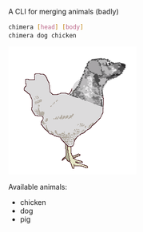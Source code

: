 A CLI for merging animals (badly)

```sh
chimera [head] [body]
chimera dog chicken
```

![example chimera](example.png)

Available animals:
* chicken
* dog
* pig